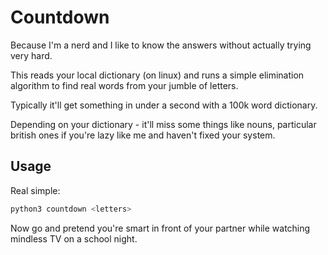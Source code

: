 
# Countdown

Because I'm a nerd and I like to know the answers without actually trying very hard.

This reads your local dictionary (on linux) and runs a simple elimination algorithm to find real words from your jumble of letters.

Typically it'll get something in under a second with a 100k word dictionary.

Depending on your dictionary - it'll miss some things like nouns, particular british ones if you're lazy like me and haven't fixed your system.


## Usage

Real simple:

```sh
python3 countdown <letters>
```

Now go and pretend you're smart in front of your partner while watching mindless TV on a school night.
